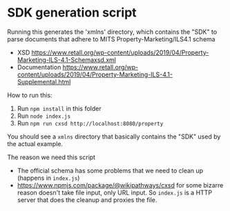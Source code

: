 # SDK generation script

Running this generates the 'xmlns' directory, which contains the "SDK" to parse documents that adhere to MITS Property-Marketing/ILS4.1 schema

- XSD https://www.retall.org/wp-content/uploads/2019/04/Property-Marketing-ILS-4.1-Schemaxsd.xml
- Documentation https://www.retall.org/wp-content/uploads/2019/04/Property-Marketing-ILS-4.1-Supplemental.html

How to run this:

1. Run `npm install` in this folder
2. Run `node index.js`
3. Run `npm run cxsd http://localhost:8080/property`

You should see a `xmlns` directory that basically contains the "SDK" used by the actual example.

The reason we need this script

- The official schema has some problems that we need to clean up (happens in `index.js`)
- https://www.npmjs.com/package/@wikipathways/cxsd for some bizarre reason doesn't take file input, only URL input. So `index.js` is a HTTP server that does the cleanup and proxies the file.
